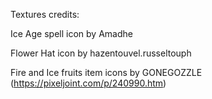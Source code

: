 Textures credits:

Ice Age spell icon by Amadhe

Flower Hat icon by hazentouvel.russeltouph

Fire and Ice fruits item icons by GONEGOZZLE (https://pixeljoint.com/p/240990.htm)
